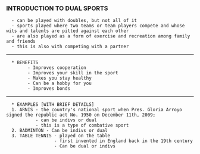 ### INTRODUCTION TO DUAL SPORTS
      - can be played with doubles, but not all of it
      - sports played where two teams or team players compete and whose wits and talents are pitted against each other
      - are also played as a form of exercise and recreation among family and friends
      - this is also with competing with a partner
   --------------------------------------
      * BENEFITS
            - Improves cooperation
            - Improves your skill in the sport
            - Makes you stay healthy
            - Can be a hobby for you
            - Improves bonds
   --------------------------------------
      * EXAMPLES [WITH BRIEF DETAILS]
      1. ARNIS - the country's national sport when Pres. Gloria Arroyo signed the republic act No. 1950 on December 11th, 2009; 
               - can be indivs or dual
               - this is a type of combative sport
      2. BADMINTON - Can be indivs or dual
      3. TABLE TENNIS - played on the table
                      - first invented in England back in the 19th century
                      - Can be dual or indivs
